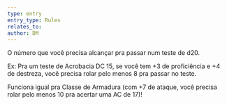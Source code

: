 ```yaml
---
type: entry
entry_type: Rules
relates_to: 
author: DM
---
```

O número que você precisa alcançar pra passar num teste de d20. 

Ex: Pra um teste de Acrobacia DC 15, se você tem +3 de proficiência e +4 de destreza, você precisa rolar pelo menos 8 pra passar no teste. 

Funciona igual pra Classe de Armadura (com +7 de ataque, você precisa rolar pelo menos 10 pra acertar uma AC de 17)!
